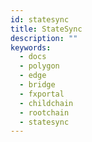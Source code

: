 ```yaml
---
id: statesync
title: StateSync
description: ""
keywords:
  - docs
  - polygon
  - edge
  - bridge
  - fxportal
  - childchain
  - rootchain
  - statesync
---
```

